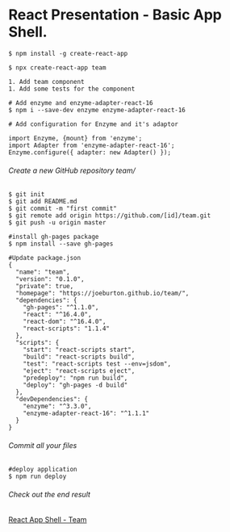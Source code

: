 # React Presentation - Basic App Shell.


```
$ npm install -g create-react-app
```

```
$ npx create-react-app team
```

```
1. Add team component
1. Add some tests for the component
```

```
# Add enzyme and enzyme-adapter-react-16
$ npm i --save-dev enzyme enzyme-adapter-react-16
```

```
# Add configuration for Enzyme and it's adaptor

import Enzyme, {mount} from 'enzyme';
import Adapter from 'enzyme-adapter-react-16';
Enzyme.configure({ adapter: new Adapter() });
```

###### Create a new GitHub repository team/

```
$ git init
$ git add README.md
$ git commit -m "first commit"
$ git remote add origin https://github.com/[id]/team.git
$ git push -u origin master
```

```
#install gh-pages package
$ npm install --save gh-pages
```

```
#Update package.json
{
  "name": "team",
  "version": "0.1.0",
  "private": true,
  "homepage": "https://joeburton.github.io/team/",
  "dependencies": {
    "gh-pages": "^1.1.0",
    "react": "^16.4.0",
    "react-dom": "^16.4.0",
    "react-scripts": "1.1.4"
  },
  "scripts": {
    "start": "react-scripts start",
    "build": "react-scripts build",
    "test": "react-scripts test --env=jsdom",
    "eject": "react-scripts eject",
    "predeploy": "npm run build",
    "deploy": "gh-pages -d build"
  },
  "devDependencies": {
    "enzyme": "^3.3.0",
    "enzyme-adapter-react-16": "^1.1.1"
  }
}

```

###### Commit all your files

```
#deploy application
$ npm run deploy
```

###### Check out the end result
[React App Shell - Team](https://joeburton.github.io/team/)

